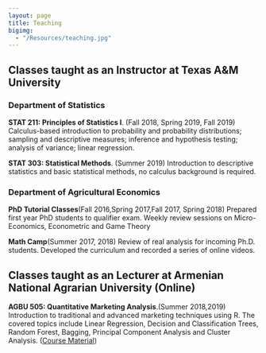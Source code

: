 ```yaml
---
layout: page
title: Teaching
bigimg: 
  - "/Resources/teaching.jpg" 
---
```


## Classes taught as an Instructor at Texas A&M University
### Department of Statistics
**STAT 211: Principles of Statistics I**. (Fall 2018, Spring 2019, Fall 2019) Calculus-based introduction to probability and 
probability distributions; sampling and descriptive measures; inference and hypothesis testing; analysis of variance; linear regression.

**STAT 303: Statistical Methods**. (Summer 2019) Introduction to descriptive statistics and basic statistical methods, no calculus background is required.

### Department of Agricultural Economics

**PhD Tutorial Classes**(Fall 2016,Spring 2017,Fall 2017, Spring 2018) Prepared first year PhD students to qualifier exam. Weekly review sessions on Micro-Economics, Econometric and Game Theory 

**Math Camp**(Summer 2017, 2018) Review of real analysis for incoming Ph.D. students. Developed the curriculum and recorded a series of online videos.

## Classes taught as an Lecturer at Armenian National Agrarian University (Online)

**AGBU 505: Quantitative Marketing Analysis**.(Summer 2018,2019) Introduction to traditional and advanced marketing techniques using R. 
The covered topics include Linear Regression, Decision and Classification Trees, Random Forest, Bagging, Principal Component Analysis and Cluster Analysis. (<a href="../misc" target="_blank">Course Material</a>)

